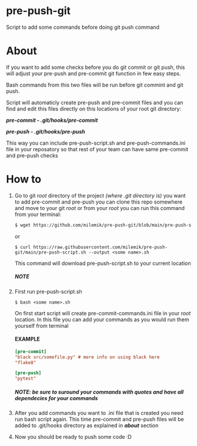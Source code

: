 # pre-push-git
Script to add some commands before doing git push command

# About

If you want to add some checks before you do git commit or git push, this will adjust your pre-push and pre-commit git function in few easy steps.

Bash commands from this two files will be run before git commint and git push.

Script will automaticly create pre-push and pre-commit files and you can find and edit this files directly on this locations of your root git directory:

***pre-commit  -   .git/hooks/pre-commit***

***pre-push    -   .git/hooks/pre-push***

This way you can include pre-push-script.sh and pre-push-commands.ini file in your reposatory so that rest of your team can have same pre-commit and pre-push checks
# How to

1. Go to git *root* directory of the project *(where .git directory is)* you want to add pre-commit and pre-push you can clone this repo somewhere and move to your git *root* or from your *root* you can run this command from your terminal:
    ```bash
    $ wget https://github.com/milemik/pre-push-git/blob/main/pre-push-script.sh
    ```
    or
    ```shell
    $ curl https://raw.githubusercontent.com/milemik/pre-push-git/main/pre-push-script.sh --output <some name>.sh
    ```
    This command will download pre-push-script.sh to your current location
    ##### NOTE

2. First run pre-push-script.sh
    ```shell
    $ bash <some name>.sh
    ```

    On first start script will create pre-commit-commands.ini file in your *root* location. In this file you can add your commands as you would run them yourself from terminal
    
    #### EXAMPLE
    ```ini
    [pre-commit]
    "black src/somefile.py" # more info on using black here
    "flake8"

    [pre-push]
    "pytest"
    ```
    ##### NOTE: be sure to suround your commands with quotes and have all dependecies for your commands
3. After you add commands you want to .ini file that is created you need run bash script again. This time pre-commit and pre-push files will be added to .git/hooks directory as explained in ***about*** section
4. Now you should be ready to push some code :D
